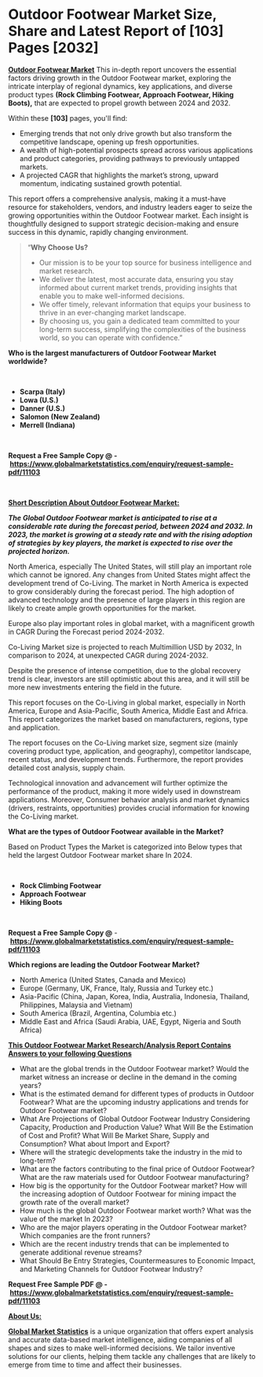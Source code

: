 <h1>Outdoor Footwear Market Size, Share and Latest Report of [103] Pages [2032]</h1>
<p><a href="https://www.globalmarketstatistics.com/market-reports/outdoor-footwear-market-11103"><strong>Outdoor Footwear Market</strong></a> This in-depth report uncovers the essential factors driving growth in the Outdoor Footwear market, exploring the intricate interplay of regional dynamics, key applications, and diverse product types <strong>(Rock Climbing Footwear, Approach Footwear, Hiking Boots),</strong> that are expected to propel growth between 2024 and 2032.</p>
<p>Within these <strong>[103]</strong> pages, you'll find:</p>
<ul>
<li>Emerging trends that not only drive growth but also transform the competitive landscape, opening up fresh opportunities.</li>
<li>A wealth of high-potential prospects spread across various applications and product categories, providing pathways to previously untapped markets.</li>
<li>A projected CAGR that highlights the market&rsquo;s strong, upward momentum, indicating sustained growth potential.</li>
</ul>
<p>This report offers a comprehensive analysis, making it a must-have resource for stakeholders, vendors, and industry leaders eager to seize the growing opportunities within the Outdoor Footwear market. Each insight is thoughtfully designed to support strategic decision-making and ensure success in this dynamic, rapidly changing environment.</p>
<blockquote class="">
<p>&ldquo;<strong>Why Choose Us? </strong></p>
<ul>
<li>Our mission is to be your top source for business intelligence and market research.</li>
<li>We deliver the latest, most accurate data, ensuring you stay informed about current market trends, providing insights that enable you to make well-informed decisions.</li>
<li>We offer timely, relevant information that equips your business to thrive in an ever-changing market landscape.</li>
<li>By choosing us, you gain a dedicated team committed to your long-term success, simplifying the complexities of the business world, so you can operate with confidence.&rdquo;</li>
</ul>
</blockquote>
<p><strong>Who is the largest manufacturers of Outdoor Footwear Market worldwide?</strong></p>
<p>&nbsp;</p>
<ul>
<li><strong>Scarpa (Italy)</strong></li>
<li><strong>Lowa (U.S.)</strong></li>
<li><strong>Danner (U.S.)</strong></li>
<li><strong>Salomon (New Zealand)</strong></li>
<li><strong>Merrell (Indiana)</strong></li>
</ul>
<p>&nbsp;</p>
<p><strong>Request a Free Sample Copy @ -&nbsp;</strong><a href="https://www.globalmarketstatistics.com/enquiry/request-sample-pdf/11103"><strong>https://www.globalmarketstatistics.com/enquiry/request-sample-pdf/11103</strong></a></p>
<p>&nbsp;</p>
<p><strong><u>Short Description About Outdoor Footwear Market:</u></strong></p>
<p><strong><em>The Global Outdoor Footwear market is anticipated to rise at a considerable rate during the forecast period, between 2024 and 2032. In 2023, the market is growing at a steady rate and with the rising adoption of strategies by key players, the market is expected to rise over the projected horizon.</em></strong></p>
<p>North America, especially The United States, will still play an important role which cannot be ignored. Any changes from United States might affect the development trend of Co-Living. The market in North America is expected to grow considerably during the forecast period. The high adoption of advanced technology and the presence of large players in this region are likely to create ample growth opportunities for the market.</p>
<p>Europe also play important roles in global market, with a magnificent growth in CAGR During the Forecast period 2024-2032.</p>
<p>Co-Living Market size is projected to reach Multimillion USD by 2032, In comparison to 2024, at unexpected CAGR during 2024-2032.</p>
<p>Despite the presence of intense competition, due to the global recovery trend is clear, investors are still optimistic about this area, and it will still be more new investments entering the field in the future.</p>
<p>This report focuses on the Co-Living in global market, especially in North America, Europe and Asia-Pacific, South America, Middle East and Africa. This report categorizes the market based on manufacturers, regions, type and application.</p>
<p>The report focuses on the Co-Living market size, segment size (mainly covering product type, application, and geography), competitor landscape, recent status, and development trends. Furthermore, the report provides detailed cost analysis, supply chain.</p>
<p>Technological innovation and advancement will further optimize the performance of the product, making it more widely used in downstream applications. Moreover, Consumer behavior analysis and market dynamics (drivers, restraints, opportunities) provides crucial information for knowing the Co-Living market.</p>
<p><strong>What are the types of Outdoor Footwear available in the Market?</strong></p>
<p>Based on Product Types the Market is categorized into Below types that held the largest Outdoor Footwear market share In 2024.</p>
<p>&nbsp;</p>
<ul>
<li><strong>Rock Climbing Footwear</strong></li>
<li><strong>Approach Footwear</strong></li>
<li><strong>Hiking Boots</strong></li>
</ul>
<p>&nbsp;</p>
<p><strong>Request a Free Sample Copy @</strong>&nbsp;-&nbsp;<a href="https://www.globalmarketstatistics.com/enquiry/request-sample-pdf/11103"><strong>https://www.globalmarketstatistics.com/enquiry/request-sample-pdf/11103</strong></a></p>
<p><strong>Which regions are leading the Outdoor Footwear Market?</strong></p>
<ul>
<li>North America (United States, Canada and Mexico)</li>
<li>Europe (Germany, UK, France, Italy, Russia and Turkey etc.)</li>
<li>Asia-Pacific (China, Japan, Korea, India, Australia, Indonesia, Thailand, Philippines, Malaysia and Vietnam)</li>
<li>South America (Brazil, Argentina, Columbia etc.)</li>
<li>Middle East and Africa (Saudi Arabia, UAE, Egypt, Nigeria and South Africa)</li>
</ul>
<p><strong><u>This Outdoor Footwear Market Research/Analysis Report Contains Answers to your following Questions</u></strong></p>
<ul>
<li>What are the global trends in the Outdoor Footwear market? Would the market witness an increase or decline in the demand in the coming years?</li>
<li>What is the estimated demand for different types of products in Outdoor Footwear? What are the upcoming industry applications and trends for Outdoor Footwear market?</li>
<li>What Are Projections of Global Outdoor Footwear Industry Considering Capacity, Production and Production Value? What Will Be the Estimation of Cost and Profit? What Will Be Market Share, Supply and Consumption? What about Import and Export?</li>
<li>Where will the strategic developments take the industry in the mid to long-term?</li>
<li>What are the factors contributing to the final price of Outdoor Footwear? What are the raw materials used for Outdoor Footwear manufacturing?</li>
<li>How big is the opportunity for the Outdoor Footwear market? How will the increasing adoption of Outdoor Footwear for mining impact the growth rate of the overall market?</li>
<li>How much is the global Outdoor Footwear market worth? What was the value of the market In 2023?</li>
<li>Who are the major players operating in the Outdoor Footwear market? Which companies are the front runners?</li>
<li>Which are the recent industry trends that can be implemented to generate additional revenue streams?</li>
<li>What Should Be Entry Strategies, Countermeasures to Economic Impact, and Marketing Channels for Outdoor Footwear Industry?</li>
</ul>
<p><strong>Request Free Sample PDF @ -&nbsp;</strong><a href="https://www.globalmarketstatistics.com/enquiry/request-sample-pdf/11103"><strong>https://www.globalmarketstatistics.com/enquiry/request-sample-pdf/11103</strong></a></p>
<p><strong><u>About Us:</u></strong></p>
<p><a href="https://www.globalmarketstatistics.com/"><strong>Global Market Statistics</strong></a>&nbsp;is a unique organization that offers expert analysis and accurate data-based market intelligence, aiding companies of all shapes and sizes to make well-informed decisions. We tailor inventive solutions for our clients, helping them tackle any challenges that are likely to emerge from time to time and affect their businesses.</p>